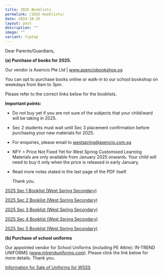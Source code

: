 ```yaml
---
title: 2025 Booklists
permalink: /2025-booklists/
date: 2024-10-25
layout: post
description: ""
image: ""
variant: tiptap
---
```

<p>Dear Parents/Guardians,</p>
<p></p>
<p><strong>(a) Purchase of books for 2025.</strong>
</p>
<p>Our vendor is Asencio Pte Ltd | <a href="http://www.asenciobookshop.sg" rel="noopener noreferrer nofollow" target="_blank">www.asenciobookshop.sg</a>
</p>
<p>You can opt to purchase books online or walk-in to our school bookshop
on weekdays from 8am to 3pm.</p>
<p>Please refer to the correct links below for the booklists.</p>
<p><strong>Important points:</strong>
</p>
<ul data-tight="true" class="tight">
<li>
<p>Do not buy yet if you are not sure of the subjects that your child/ward
will be taking in 2025.</p>
</li>
<li>
<p>Sec 2 students must wait until Sec 3 placement confirmation before purchasing
your new materials for 2025.</p>
</li>
<li>
<p>For enquiries, please email to <a href="mailto:westspring@asencio.com.sg" rel="noopener noreferrer nofollow" target="_blank">westspring@asencio.com.sg</a>
</p>
</li>
<li>
<p>NFY = Price Not Fixed Yet for West Spring Customised Learning Materials
are only available from January 2025 onwards. Your child will need to buy
it only when the price is released in early January.</p>
</li>
<li>
<p>Read more notes stated in the last page of the PDF itself.</p>
<p>Thank you.</p>
</li>
</ul>
<p><a href="/files/2025_Sec_1_Booklist__West_Spring_Secondary_.pdf" rel="noopener nofollow" target="_blank">2025 Sec 1 Booklist (West Spring Secondary)</a>
</p>
<p><a href="/files/2025_Sec_2_Booklist__West_Spring_Secondary_.pdf" rel="noopener nofollow" target="_blank">2025 Sec 2 Booklist (West Spring Secondary)</a>
</p>
<p><a href="/files/2025_Sec_3_Booklist__West_Spring_Secondary_.pdf" rel="noopener nofollow" target="_blank">2025 Sec 3 Booklist (West Spring Secondary)</a>
</p>
<p><a href="/files/2025_Sec_4_Booklist__West_Spring_Secondary_.pdf" rel="noopener nofollow" target="_blank">2025 Sec 4 Booklist (West Spring Secondary)</a>
</p>
<p><a href="/files/2025_Sec_5_Booklist__West_Spring_Secondary_.pdf" rel="noopener nofollow" target="_blank">2025 Sec 5 Booklist (West Spring Secondary)</a>
</p>
<p></p>
<p></p>
<p><strong>(b) Purchase of school uniforms</strong>
</p>
<p>Our appointed vendor for School Uniforms (including PE Attire): IN-TREND
UNIFORMS (<a href="http://www.intrenduniforms.com" rel="noopener noreferrer nofollow" target="_blank">www.intrenduniforms.com</a>).
Please click the link below for more details. Thank you.</p>
<p><a href="/files/Information_for_Sale_of_Uniforms_2024_WSSS.pdf" rel="noopener nofollow" target="_blank">Information for Sale of Uniforms for WSSS</a>
</p>